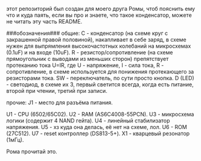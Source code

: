 этот репозиторий был создан для моего друга Ромы, чтоб пояснить ему что и куда паять, если вы про и знаете, что такое конденсатор, можете не читать эту часть README.

###обозначения###
общие:
C - конденсатор (на схеме круг с закрашенной правой половиной), накапливает в себе заряд, в схеме нужен для выпрямления высокочастотных колебаний на микросхемах (0.1uF) и на входе (10uF).
R - резистор/сопротивление (на схеме прямоугольник с выводами из меньших сторон) препятствует протеканию тока U=IR, где U - напряжение, I - сила тока, R - сопротивление, в схеме используется для понижения протекающего за резисторами тока.
SW - переключатель, по сути просто кнопка.
D (LED) - светодиод, в схеме их 3, первый светится всегда, когда есть питание, второй при чтении, третий при записи.

прочие:
J1 - место для разъёма питания.

U1 - CPU (6502/65C02).
U2 - RAM (AS6C4008-55PCN).
U3 - микросхема логики (содержит 4 NAND гейта).
U4 - линейный стабилизатор напряжения.
U5 - хз куда она делась, её нет на схеме, лол.
U6 - ROM (27C512).
U7 - reset контроллер (DS813-5+).
X1 - кварцевый резонатор (1мГц).

Рома прочитай это.
